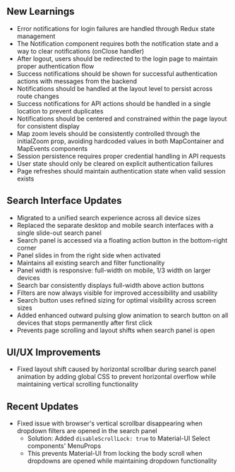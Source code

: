 ## New Learnings

- Error notifications for login failures are handled through Redux state management
- The Notification component requires both the notification state and a way to clear notifications (onClose handler)
- After logout, users should be redirected to the login page to maintain proper authentication flow
- Success notifications should be shown for successful authentication actions with messages from the backend
- Notifications should be handled at the layout level to persist across route changes
- Success notifications for API actions should be handled in a single location to prevent duplicates
- Notifications should be centered and constrained within the page layout for consistent display
- Map zoom levels should be consistently controlled through the initialZoom prop, avoiding hardcoded values in both MapContainer and MapEvents components
- Session persistence requires proper credential handling in API requests
- User state should only be cleared on explicit authentication failures
- Page refreshes should maintain authentication state when valid session exists

## Search Interface Updates
- Migrated to a unified search experience across all device sizes
- Replaced the separate desktop and mobile search interfaces with a single slide-out search panel
- Search panel is accessed via a floating action button in the bottom-right corner
- Panel slides in from the right side when activated
- Maintains all existing search and filter functionality
- Panel width is responsive: full-width on mobile, 1/3 width on larger devices
- Search bar consistently displays full-width above action buttons
- Filters are now always visible for improved accessibility and usability
- Search button uses refined sizing for optimal visibility across screen sizes
- Added enhanced outward pulsing glow animation to search button on all devices that stops permanently after first click
- Prevents page scrolling and layout shifts when search panel is open

## UI/UX Improvements
- Fixed layout shift caused by horizontal scrollbar during search panel animation by adding global CSS to prevent horizontal overflow while maintaining vertical scrolling functionality

## Recent Updates
- Fixed issue with browser's vertical scrollbar disappearing when dropdown filters are opened in the search panel
  - Solution: Added `disableScrollLock: true` to Material-UI Select components' MenuProps
  - This prevents Material-UI from locking the body scroll when dropdowns are opened while maintaining dropdown functionality
